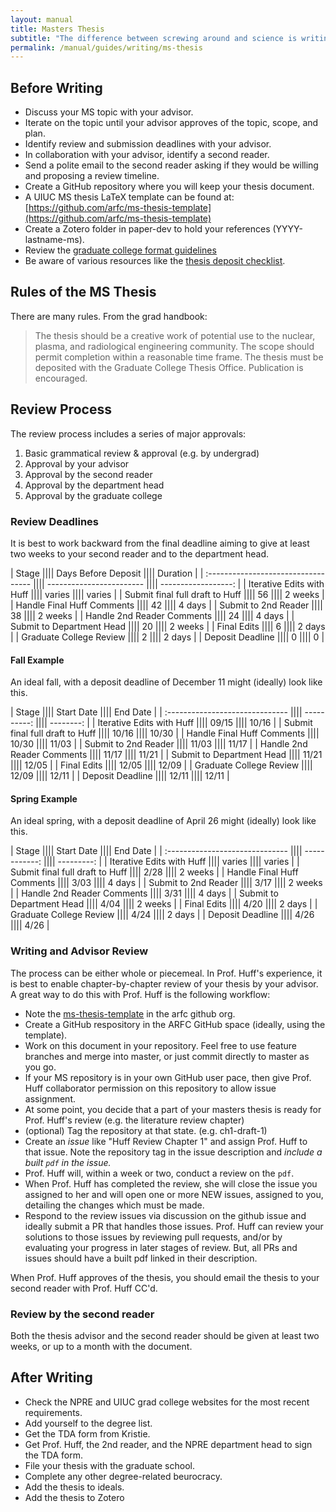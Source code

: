 ```yaml
---
layout: manual
title: Masters Thesis
subtitle: "The difference between screwing around and science is writing it down. -- Adam Savage"
permalink: /manual/guides/writing/ms-thesis
---
```


## Before Writing

- Discuss your MS topic with your advisor. 
- Iterate on the topic until your advisor approves of the topic, scope, and 
  plan.
- Identify review and submission deadlines with your advisor.
- In collaboration with your advisor, identify a second reader.
- Send a polite email to the second reader asking if they would be willing and 
  proposing a review timeline.
- Create a GitHub repository where you will keep your thesis document.
- A UIUC MS thesis LaTeX template can be found at: 
  [https://github.com/arfc/ms-thesis-template](https://github.com/arfc/ms-thesis-template)
- Create a Zotero folder in paper-dev to hold your references 
  (YYYY-lastname-ms).
- Review the [graduate college format guidelines](http://www.grad.illinois.edu/thesis/thesishandbook/chapterIII.asp)
- Be aware of various resources like the [thesis deposit checklist](https://grad.illinois.edu/thesis/deposit-checklist).

## Rules of the MS Thesis

There are many rules. From the grad handbook:

> The thesis should be a creative work of potential use to the nuclear, plasma,
> and radiological engineering community. The scope should permit completion
> within a reasonable time frame. The thesis must be deposited with the Graduate
> College Thesis Office. Publication is encouraged.  

## Review Process
The review process includes a series of major approvals:

1. Basic grammatical review & approval (e.g. by undergrad)
2. Approval by your advisor
3. Approval by the second reader
4. Approval by the department head
6. Approval by the graduate college

### Review Deadlines
It is best to work backward from the final deadline aiming to give at least two 
weeks to your second reader and to the department head.

| Stage                               |||| Days Before Deposit      |||| Duration            |
| :---------------------------------- |||| ------------------------ |||| ------------------: |
| Iterative Edits with Huff           |||| varies                   |||| varies |
| Submit final full draft to Huff     |||| 56                       |||| 2 weeks |
| Handle Final Huff Comments          |||| 42                  |||| 4 days |
| Submit to 2nd Reader                |||| 38                  |||| 2 weeks |
| Handle 2nd Reader Comments          |||| 24                  |||| 4 days  |
| Submit to Department Head           |||| 20                  |||| 2 weeks |
| Final Edits                         |||| 6                   |||| 2 days  |
| Graduate College Review             |||| 2                   |||| 2 days  |
| Deposit Deadline                    |||| 0                   |||| 0       |


#### Fall Example

An ideal fall, with a deposit deadline of December 11 might (ideally) look like this.


| Stage                           |||| Start Date  |||| End Date  |
| :------------------------------ |||| ----------: |||| --------: |
| Iterative Edits with Huff       |||| 09/15       |||| 10/16     |
| Submit final full draft to Huff |||| 10/16       |||| 10/30     |
| Handle Final Huff Comments      |||| 10/30       |||| 11/03     |
| Submit to 2nd Reader            |||| 11/03       |||| 11/17     |
| Handle 2nd Reader Comments      |||| 11/17       |||| 11/21     |
| Submit to Department Head       |||| 11/21       |||| 12/05     |
| Final Edits                     |||| 12/05       |||| 12/09     |
| Graduate College Review         |||| 12/09       |||| 12/11     |
| Deposit Deadline                |||| 12/11       |||| 12/11     |

#### Spring Example

An ideal spring, with a deposit deadline of April 26 might (ideally) look like this.


| Stage                           |||| Start Date    |||| End Date   |
| :------------------------------ |||| ------------: |||| ---------: |
| Iterative Edits with Huff       |||| varies        |||| varies     |
| Submit final full draft to Huff |||| 2/28          |||| 2 weeks    |
| Handle Final Huff Comments      |||| 3/03          |||| 4 days     |
| Submit to 2nd Reader            |||| 3/17          |||| 2 weeks    |
| Handle 2nd Reader Comments      |||| 3/31          |||| 4 days     |
| Submit to Department Head       |||| 4/04          |||| 2 weeks    |
| Final Edits                     |||| 4/20          |||| 2 days     |
| Graduate College Review         |||| 4/24          |||| 2 days     |
| Deposit Deadline                |||| 4/26          |||| 4/26       |


### Writing and Advisor Review 

The process can be either whole or piecemeal.
In Prof. Huff's experience, it is best to enable chapter-by-chapter review of your thesis by your advisor.
A great way to do this with Prof. Huff is the following workflow:

- Note the [ms-thesis-template](https://github.com/arfc/ms-thesis-template) in the arfc github org.
- Create a GitHub respository in the ARFC GitHub space (ideally, using the template).
- Work on this document in your repository. Feel free to use feature branches 
  and merge into master, or just commit directly to master as you go.
- If your MS repository is in your own GitHub user pace, then give Prof. Huff collaborator permission on this repository to allow issue assignment.
- At some point, you decide that a part of your masters thesis is ready for 
  Prof. Huff's review (e.g. the literature review chapter) 
- (optional) Tag the repository at that state. (e.g. ch1-draft-1)
- Create an *issue* like "Huff Review Chapter 1" and assign Prof. Huff to that issue. 
  Note the repository tag in the issue description and *include a built `pdf` in 
  the issue.* 
- Prof. Huff will, within a week or two, conduct a review on the `pdf`.
- When Prof. Huff has completed the review, she will close the issue you 
  assigned to her and will open one or more NEW issues, assigned to you, 
  detailing the changes which must be made.
- Respond to the review issues via discussion on the github issue and ideally 
  submit a PR that handles those issues. Prof. Huff can review your solutions to those issues by reviewing 
  pull requests, and/or by evaluating your progress in later stages of review.
  But, all PRs and issues should have a built pdf linked in their description.

When Prof. Huff approves of the thesis, you should email the thesis to your second reader with Prof. Huff CC'd.

### Review by the second reader
Both the thesis advisor and the second reader should be given at least two weeks, or up to a month with the document.

## After Writing

- Check the NPRE and UIUC grad college websites for the most recent requirements.
- Add yourself to the degree list.
- Get the TDA form from Kristie. 
- Get Prof. Huff, the 2nd reader, and the NPRE department head to sign the 
  TDA form.
- File your thesis with the graduate school. 
- Complete any other degree-related beurocracy. 
- Add the thesis to ideals.
- Add the thesis to Zotero
